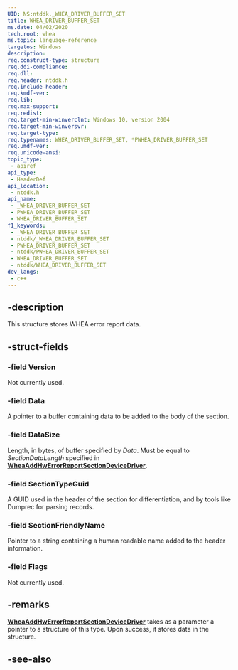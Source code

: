 ```yaml
---
UID: NS:ntddk._WHEA_DRIVER_BUFFER_SET
title: WHEA_DRIVER_BUFFER_SET
ms.date: 04/02/2020
tech.root: whea
ms.topic: language-reference
targetos: Windows
description: 
req.construct-type: structure
req.ddi-compliance: 
req.dll: 
req.header: ntddk.h
req.include-header: 
req.kmdf-ver: 
req.lib: 
req.max-support: 
req.redist: 
req.target-min-winverclnt: Windows 10, version 2004
req.target-min-winversvr: 
req.target-type: 
req.typenames: WHEA_DRIVER_BUFFER_SET, *PWHEA_DRIVER_BUFFER_SET
req.umdf-ver: 
req.unicode-ansi: 
topic_type:
 - apiref
api_type:
 - HeaderDef
api_location:
 - ntddk.h
api_name:
 - _WHEA_DRIVER_BUFFER_SET
 - PWHEA_DRIVER_BUFFER_SET
 - WHEA_DRIVER_BUFFER_SET
f1_keywords:
 - _WHEA_DRIVER_BUFFER_SET
 - ntddk/_WHEA_DRIVER_BUFFER_SET
 - PWHEA_DRIVER_BUFFER_SET
 - ntddk/PWHEA_DRIVER_BUFFER_SET
 - WHEA_DRIVER_BUFFER_SET
 - ntddk/WHEA_DRIVER_BUFFER_SET
dev_langs:
 - c++
---
```


## -description

This structure stores WHEA error report data.

## -struct-fields

### -field Version

Not currently used.

### -field Data

A pointer to a buffer containing data to be added to the body of the section.

### -field DataSize

Length, in bytes, of buffer specified by *Data*. Must be equal to *SectionDataLength* specified in [**WheaAddHwErrorReportSectionDeviceDriver**](nf-ntddk-wheaaddhwerrorreportsectiondevicedriver.md).

### -field SectionTypeGuid

A GUID used in the header of the section for differentiation, and by tools like Dumprec for parsing records.

### -field SectionFriendlyName

Pointer to a string containing a human readable name added to the header information.

### -field Flags

Not currently used.

## -remarks

[**WheaAddHwErrorReportSectionDeviceDriver**](nf-ntddk-wheaaddhwerrorreportsectiondevicedriver.md) takes as a parameter a pointer to a structure of this type. Upon success, it stores data in the structure.

## -see-also

